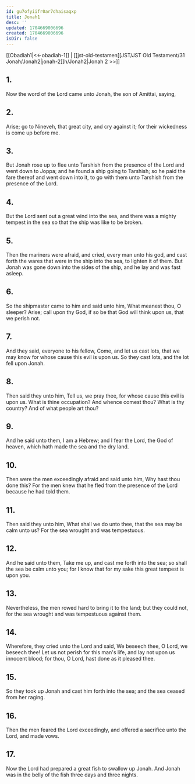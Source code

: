 ```yaml
---
id: gu7ofyiifr0ar7dhaisaqxp
title: Jonah1
desc: ''
updated: 1704669006696
created: 1704669006696
isDir: false
---
```

[[Obadiah1|<<-obadiah-1]] | [[jst-old-testamen[[JST/JST Old Testament/31 Jonah/Jonah2|jonah-2]]h/Jonah2|Jonah 2 >>]]
## 1.
Now the word of the Lord came unto Jonah, the son of Amittai, saying,
## 2.
Arise; go to Nineveh, that great city, and cry against it; for their wickedness is come up before me.
## 3.
But Jonah rose up to flee unto Tarshish from the presence of the Lord and went down to Joppa; and he found a ship going to Tarshish; so he paid the fare thereof and went down into it, to go with them unto Tarshish from the presence of the Lord.
## 4.
But the Lord sent out a great wind into the sea, and there was a mighty tempest in the sea so that the ship was like to be broken.
## 5.
Then the mariners were afraid, and cried, every man unto his god, and cast forth the wares that were in the ship into the sea, to lighten it of them. But Jonah was gone down into the sides of the ship, and he lay and was fast asleep.
## 6.
So the shipmaster came to him and said unto him, What meanest thou, O sleeper? Arise; call upon thy God, if so be that God will think upon us, that we perish not.
## 7.
And they said, everyone to his fellow, Come, and let us cast lots, that we may know for whose cause this evil is upon us. So they cast lots, and the lot fell upon Jonah.
## 8.
Then said they unto him, Tell us, we pray thee, for whose cause this evil is upon us. What is thine occupation? And whence comest thou? What is thy country? And of what people art thou?
## 9.
And he said unto them, I am a Hebrew; and I fear the Lord, the God of heaven, which hath made the sea and the dry land.
## 10.
Then were the men exceedingly afraid and said unto him, Why hast thou done this? For the men knew that he fled from the presence of the Lord because he had told them.
## 11.
Then said they unto him, What shall we do unto thee, that the sea may be calm unto us? For the sea wrought and was tempestuous.
## 12.
And he said unto them, Take me up, and cast me forth into the sea; so shall the sea be calm unto you; for I know that for my sake this great tempest is upon you.
## 13.
Nevertheless, the men rowed hard to bring it to the land; but they could not, for the sea wrought and was tempestuous against them.
## 14.
Wherefore, they cried unto the Lord and said, We beseech thee, O Lord, we beseech thee! Let us not perish for this man\'s life, and lay not upon us innocent blood; for thou, O Lord, hast done as it pleased thee.
## 15.
So they took up Jonah and cast him forth into the sea; and the sea ceased from her raging.
## 16.
Then the men feared the Lord exceedingly, and offered a sacrifice unto the Lord, and made vows.
## 17.
Now the Lord had prepared a great fish to swallow up Jonah. And Jonah was in the belly of the fish three days and three nights.

